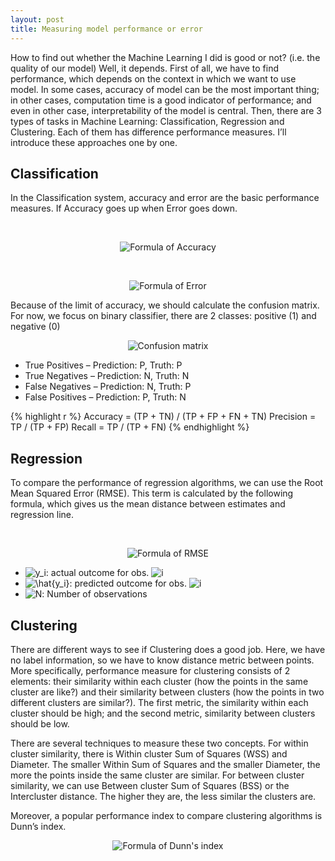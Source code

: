 ```yaml
---
layout: post
title: Measuring model performance or error
---
```


How to find out whether the Machine Learning I did is good or not? (i.e. the 
quality of our model) Well, it depends. First of all, we have to find performance, 
which depends on the context in which we want to use model. In some cases, 
accuracy of model can be the most important thing; in other cases, computation 
time is a good indicator of performance; and even in other case, interpretability 
of the model is central. Then, there are 3 types of tasks in Machine Learning: 
Classification, Regression and Clustering. Each of them has difference performance 
measures. I’ll introduce these approaches one by one.

## Classification

In the Classification system, accuracy and error are the basic performance 
measures. If Accuracy goes up when Error goes down.

<br>

<p align="center"><img alt="Formula of Accuracy" src="http://latex.codecogs.com
/gif.latex?\large&space;Accuracy&space;=&space;\frac{correctly&space;classified
&space;instances}{total&space;amount&space;of&space;classified&space;instances}"/></p>

<br>

<p align="center"><img alt="Formula of Error" src="http://latex.codecogs.com/gif.
latex?\large&space;Error&space;=&space;1&space;-&space;Accuracy"/></p>

Because of the limit of accuracy, we should calculate the confusion matrix. For 
now, we focus on binary classifier, there are 2 classes: positive (1) and negative (0)

<p align="center"><img alt="Confusion matrix" src="{{ site.baseurl }}/images/
20160814-confusion-matrix.png"/></p>


* True Positives – Prediction: P, Truth: P
* True Negatives – Prediction: N, Truth: N
* False Negatives – Prediction: N, Truth: P
* False Positives – Prediction: P, Truth: N

{% highlight r %}
Accuracy = (TP + TN) / (TP + FP + FN + TN)
Precision = TP / (TP + FP) 
Recall = TP / (TP + FN)
{% endhighlight %}


## Regression

To compare the performance of regression algorithms, we can use the Root Mean 
Squared Error (RMSE). This term is calculated by the following formula, which 
gives us the mean distance between estimates and regression line. 

<br>

<p align="center"><img alt="Formula of RMSE" src="http://latex.codecogs.com/
gif.latex?\large&space;RMSE&space;=&space;\sqrt{\frac{1}{N}\sum_{i&space;=&space;1}^
{N}{(y_i&space;-&space;\hat{y_i})^{2}}}"/></p>
				
* <img alt="y_i" src="http://latex.codecogs.com/gif.latex?\large&space;y_i"/>: 
actual outcome for obs. <img alt="i" src="http://latex.codecogs.com/gif.latex?
\large&space;i"/>
* <img alt="\hat{y_i}" src="http://latex.codecogs.com/gif.latex?
\large&space;\hat{y_i}"/>: predicted outcome for obs. <img alt="i" 
src="http://latex.codecogs.com/gif.latex?\large&space;i"/>
* <img alt="N" src="http://latex.codecogs.com/gif.latex?\large&space;N"/>: 
Number of observations


## Clustering

There are different ways to see if Clustering does a good job. Here, we have no 
label information, so we have to know distance metric between points. More 
specifically, performance measure for clustering consists of 2 elements: their 
similarity within each cluster (how the points in the same cluster are like?) 
and their similarity between clusters (how the points in two different clusters 
are similar?). The first metric, the similarity within each cluster should be 
high; and the second metric, similarity between clusters should be low. 

There are several techniques to measure these two concepts. For within cluster 
similarity, there is Within cluster Sum of Squares (WSS) and Diameter. The 
smaller Within Sum of Squares and the smaller Diameter, the more the points 
inside the same cluster are similar. For between cluster similarity, we can use 
Between cluster Sum of Squares (BSS) or the Intercluster distance. The higher 
they are, the less similar the clusters are.

Moreover, a popular performance index to compare clustering algorithms is Dunn’s 
index.

<p align="center"><img alt="Formula of Dunn's index" 
src="http://latex.codecogs.com/gif.latex?\large&space;Dunn's&space;index&space;
=&space;\frac{minimal&space;intercluster&space;distance}{maximal&space;diameter}"/>
</p>



